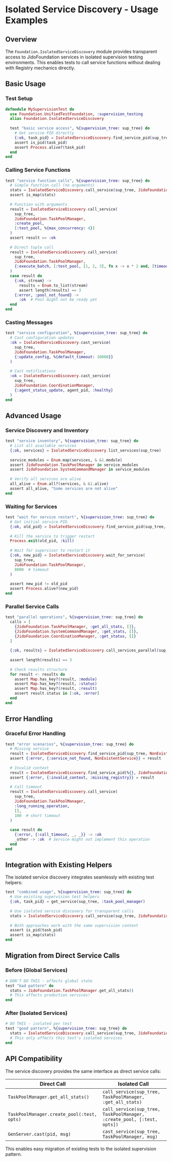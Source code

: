 # Isolated Service Discovery - Usage Examples

## Overview

The `Foundation.IsolatedServiceDiscovery` module provides transparent access to JidoFoundation services in isolated supervision testing environments. This enables tests to call service functions without dealing with Registry mechanics directly.

## Basic Usage

### Test Setup

```elixir
defmodule MySupervisionTest do
  use Foundation.UnifiedTestFoundation, :supervision_testing
  alias Foundation.IsolatedServiceDiscovery
  
  test "basic service access", %{supervision_tree: sup_tree} do
    # Get service PID directly
    {:ok, task_pid} = IsolatedServiceDiscovery.find_service_pid(sup_tree, JidoFoundation.TaskPoolManager)
    assert is_pid(task_pid)
    assert Process.alive?(task_pid)
  end
end
```

### Calling Service Functions

```elixir
test "service function calls", %{supervision_tree: sup_tree} do
  # Simple function call (no arguments)
  stats = IsolatedServiceDiscovery.call_service(sup_tree, JidoFoundation.TaskPoolManager, :get_all_stats)
  assert is_map(stats)
  
  # Function with arguments
  result = IsolatedServiceDiscovery.call_service(
    sup_tree, 
    JidoFoundation.TaskPoolManager, 
    :create_pool, 
    [:test_pool, %{max_concurrency: 4}]
  )
  assert result == :ok
  
  # Direct tuple call
  result = IsolatedServiceDiscovery.call_service(
    sup_tree, 
    JidoFoundation.TaskPoolManager, 
    {:execute_batch, [:test_pool, [1, 2, 3], fn x -> x * 2 end, [timeout: 1000]]}
  )
  case result do
    {:ok, stream} -> 
      results = Enum.to_list(stream)
      assert length(results) == 3
    {:error, :pool_not_found} -> 
      :ok  # Pool might not be ready yet
  end
end
```

### Casting Messages

```elixir
test "service configuration", %{supervision_tree: sup_tree} do
  # Cast configuration updates
  :ok = IsolatedServiceDiscovery.cast_service(
    sup_tree, 
    JidoFoundation.TaskPoolManager, 
    {:update_config, %{default_timeout: 10000}}
  )
  
  # Cast notifications
  :ok = IsolatedServiceDiscovery.cast_service(
    sup_tree, 
    JidoFoundation.CoordinationManager,
    {:agent_status_update, agent_pid, :healthy}
  )
end
```

## Advanced Usage

### Service Discovery and Inventory

```elixir
test "service inventory", %{supervision_tree: sup_tree} do
  # List all available services
  {:ok, services} = IsolatedServiceDiscovery.list_services(sup_tree)
  
  service_modules = Enum.map(services, & &1.module)
  assert JidoFoundation.TaskPoolManager in service_modules
  assert JidoFoundation.SystemCommandManager in service_modules
  
  # Verify all services are alive
  all_alive = Enum.all?(services, & &1.alive)
  assert all_alive, "Some services are not alive"
end
```

### Waiting for Services

```elixir
test "wait for service restart", %{supervision_tree: sup_tree} do
  # Get initial service PID
  {:ok, old_pid} = IsolatedServiceDiscovery.find_service_pid(sup_tree, JidoFoundation.TaskPoolManager)
  
  # Kill the service to trigger restart
  Process.exit(old_pid, :kill)
  
  # Wait for supervisor to restart it
  {:ok, new_pid} = IsolatedServiceDiscovery.wait_for_service(
    sup_tree, 
    JidoFoundation.TaskPoolManager, 
    8000  # timeout
  )
  
  assert new_pid != old_pid
  assert Process.alive?(new_pid)
end
```

### Parallel Service Calls

```elixir
test "parallel operations", %{supervision_tree: sup_tree} do
  calls = [
    {JidoFoundation.TaskPoolManager, :get_all_stats, []},
    {JidoFoundation.SystemCommandManager, :get_stats, []},
    {JidoFoundation.CoordinationManager, :get_status, []}
  ]
  
  {:ok, results} = IsolatedServiceDiscovery.call_services_parallel(sup_tree, calls, 5000)
  
  assert length(results) == 3
  
  # Check results structure
  for result <- results do
    assert Map.has_key?(result, :module)
    assert Map.has_key?(result, :status) 
    assert Map.has_key?(result, :result)
    assert result.status in [:ok, :error]
  end
end
```

## Error Handling

### Graceful Error Handling

```elixir
test "error scenarios", %{supervision_tree: sup_tree} do
  # Missing service
  result = IsolatedServiceDiscovery.find_service_pid(sup_tree, NonExistentService)
  assert {:error, {:service_not_found, NonExistentService}} = result
  
  # Invalid context
  result = IsolatedServiceDiscovery.find_service_pid(%{}, JidoFoundation.TaskPoolManager)
  assert {:error, {:invalid_context, :missing_registry}} = result
  
  # Call timeout
  result = IsolatedServiceDiscovery.call_service(
    sup_tree, 
    JidoFoundation.TaskPoolManager, 
    :long_running_operation,
    [],
    100  # short timeout
  )
  
  case result do
    {:error, {:call_timeout, _, _}} -> :ok
    _other -> :ok  # Service might not implement this operation
  end
end
```

## Integration with Existing Helpers

The isolated service discovery integrates seamlessly with existing test helpers:

```elixir
test "combined usage", %{supervision_tree: sup_tree} do
  # Use existing supervision test helpers
  {:ok, task_pid} = get_service(sup_tree, :task_pool_manager)
  
  # Use isolated service discovery for transparent calls  
  stats = IsolatedServiceDiscovery.call_service(sup_tree, JidoFoundation.TaskPoolManager, :get_all_stats)
  
  # Both approaches work with the same supervision context
  assert is_pid(task_pid)
  assert is_map(stats)
end
```

## Migration from Direct Service Calls

### Before (Global Services)

```elixir
# DON'T DO THIS - affects global state
test "bad pattern" do
  stats = JidoFoundation.TaskPoolManager.get_all_stats()
  # This affects production services!
end
```

### After (Isolated Services)

```elixir
# DO THIS - isolated per test
test "good pattern", %{supervision_tree: sup_tree} do
  stats = IsolatedServiceDiscovery.call_service(sup_tree, JidoFoundation.TaskPoolManager, :get_all_stats)
  # This only affects this test's isolated services
end
```

## API Compatibility

The service discovery provides the same interface as direct service calls:

| Direct Call | Isolated Call |
|-------------|---------------|
| `TaskPoolManager.get_all_stats()` | `call_service(sup_tree, TaskPoolManager, :get_all_stats)` |
| `TaskPoolManager.create_pool(:test, opts)` | `call_service(sup_tree, TaskPoolManager, :create_pool, [:test, opts])` |
| `GenServer.cast(pid, msg)` | `cast_service(sup_tree, TaskPoolManager, msg)` |

This enables easy migration of existing tests to the isolated supervision pattern.